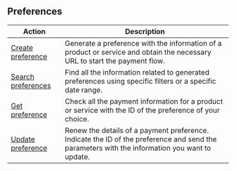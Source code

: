 ## Preferences

|Action|Description|
|---|---|
|[Create preference](https://www.mercadopago[FAKER][URL][DOMAIN]/developers/en/reference/preferences/_checkout_preferences/post)|Generate a preference with the information of a product or service and obtain the necessary URL to start the payment flow.|
|[Search preferences](https://www.mercadopago[FAKER][URL][DOMAIN]/developers/en/reference/preferences/_checkout_preferences_search/get)|Find all the information related to generated preferences using specific filters or a specific date range.|
|[Get preference](https://www.mercadopago[FAKER][URL][DOMAIN]/developers/en/reference/preferences/_checkout_preferences_id/get)|Check all the payment information for a product or service with the ID of the preference of your choice.|
|[Update preference](https://www.mercadopago[FAKER][URL][DOMAIN]/developers/en/reference/preferences/_checkout_preferences_id/put)|Renew the details of a payment preference. Indicate the ID of the preference and send the parameters with the information you want to update.|
